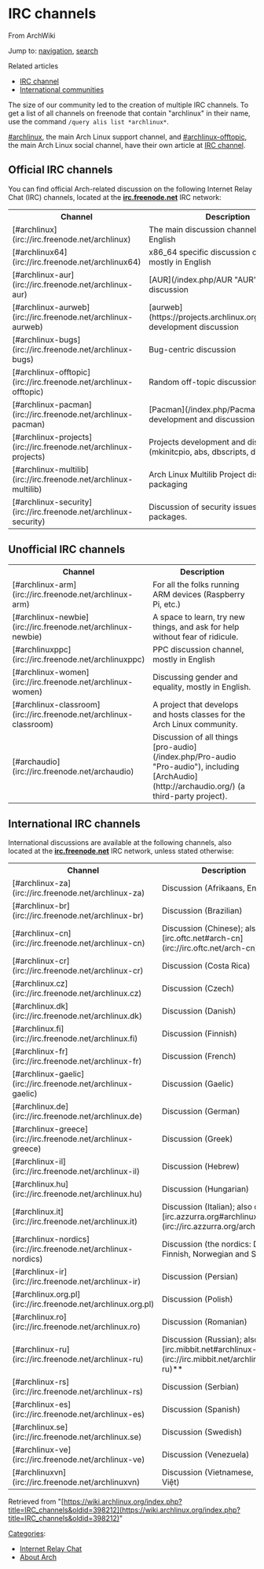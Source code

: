 # IRC channels

From ArchWiki

Jump to: [navigation](#column-one), [search](#searchInput)

Related articles

*   [IRC channel](/index.php/IRC_channel "IRC channel")
*   [International communities](/index.php/International_communities "International communities")

The size of our community led to the creation of multiple IRC channels. To get a list of all channels on freenode that contain "archlinux" in their name, use the command `/query alis list *archlinux*`.

[#archlinux](irc://irc.freenode.net/archlinux), the main Arch Linux support channel, and [#archlinux-offtopic](irc://irc.freenode.net/archlinux-offtopic), the main Arch Linux social channel, have their own article at [IRC channel](/index.php/IRC_channel "IRC channel").

## Official IRC channels

You can find official Arch-related discussion on the following Internet Relay Chat (IRC) channels, located at the **[irc.freenode.net](irc://irc.freenode.net)** IRC network:

<table class="wikitable sortable">

<tbody>

<tr>

<th scope="col" width="180px">Channel</th>

<th scope="col" width="500px">Description</th>

</tr>

<tr>

<td>[#archlinux](irc://irc.freenode.net/archlinux)</td>

<td>The main discussion channel, mostly in English</td>

</tr>

<tr>

<td>[#archlinux64](irc://irc.freenode.net/archlinux64)</td>

<td>x86_64 specific discussion channel, mostly in English</td>

</tr>

<tr>

<td>[#archlinux-aur](irc://irc.freenode.net/archlinux-aur)</td>

<td>[AUR](/index.php/AUR "AUR") general discussion</td>

</tr>

<tr>

<td>[#archlinux-aurweb](irc://irc.freenode.net/archlinux-aurweb)</td>

<td>[aurweb](https://projects.archlinux.org/aurweb.git/) development discussion</td>

</tr>

<tr>

<td>[#archlinux-bugs](irc://irc.freenode.net/archlinux-bugs)</td>

<td>Bug-centric discussion</td>

</tr>

<tr>

<td>[#archlinux-offtopic](irc://irc.freenode.net/archlinux-offtopic)</td>

<td>Random off-topic discussions.</td>

</tr>

<tr>

<td>[#archlinux-pacman](irc://irc.freenode.net/archlinux-pacman)</td>

<td>[Pacman](/index.php/Pacman "Pacman") development and discussion</td>

</tr>

<tr>

<td>[#archlinux-projects](irc://irc.freenode.net/archlinux-projects)</td>

<td>Projects development and discussion (mkinitcpio, abs, dbscripts, devtools, ...)</td>

</tr>

<tr>

<td>[#archlinux-multilib](irc://irc.freenode.net/archlinux-multilib)</td>

<td>Arch Linux Multilib Project discussion and packaging</td>

</tr>

<tr>

<td>[#archlinux-security](irc://irc.freenode.net/archlinux-security)</td>

<td>Discussion of security issues within Arch packages.</td>

</tr>

</tbody>

</table>

## Unofficial IRC channels

<table class="wikitable sortable">

<tbody>

<tr>

<th scope="col" width="180px">Channel</th>

<th scope="col" width="500px">Description</th>

</tr>

<tr>

<td>[#archlinux-arm](irc://irc.freenode.net/archlinux-arm)</td>

<td>For all the folks running ARM devices (Raspberry Pi, etc.)</td>

</tr>

<tr>

<td>[#archlinux-newbie](irc://irc.freenode.net/archlinux-newbie)</td>

<td>A space to learn, try new things, and ask for help without fear of ridicule.</td>

</tr>

<tr>

<td>[#archlinuxppc](irc://irc.freenode.net/archlinuxppc)</td>

<td>PPC discussion channel, mostly in English</td>

</tr>

<tr>

<td>[#archlinux-women](irc://irc.freenode.net/archlinux-women)</td>

<td>Discussing gender and equality, mostly in English.</td>

</tr>

<tr>

<td>[#archlinux-classroom](irc://irc.freenode.net/archlinux-classroom)</td>

<td>A project that develops and hosts classes for the Arch Linux community.</td>

</tr>

<tr>

<td>[#archaudio](irc://irc.freenode.net/archaudio)</td>

<td>Discussion of all things [pro-audio](/index.php/Pro-audio "Pro-audio"), including [ArchAudio](http://archaudio.org/) (a third-party project).</td>

</tr>

</tbody>

</table>

## International IRC channels

International discussions are available at the following channels, also located at the **[irc.freenode.net](irc://irc.freenode.net)** IRC network, unless stated otherwise:

<table class="wikitable sortable">

<tbody>

<tr>

<th scope="col" width="180px">Channel</th>

<th scope="col" width="500px">Description</th>

</tr>

<tr>

<td>[#archlinux-za](irc://irc.freenode.net/archlinux-za)</td>

<td>Discussion (Afrikaans, English)</td>

</tr>

<tr>

<td>[#archlinux-br](irc://irc.freenode.net/archlinux-br)</td>

<td>Discussion (Brazilian)</td>

</tr>

<tr>

<td>[#archlinux-cn](irc://irc.freenode.net/archlinux-cn)</td>

<td>Discussion (Chinese); also on **[irc.oftc.net#arch-cn](irc://irc.oftc.net/arch-cn)**</td>

</tr>

<tr>

<td>[#archlinux-cr](irc://irc.freenode.net/archlinux-cr)</td>

<td>Discussion (Costa Rica)</td>

</tr>

<tr>

<td>[#archlinux.cz](irc://irc.freenode.net/archlinux.cz)</td>

<td>Discussion (Czech)</td>

</tr>

<tr>

<td>[#archlinux.dk](irc://irc.freenode.net/archlinux.dk)</td>

<td>Discussion (Danish)</td>

</tr>

<tr>

<td>[#archlinux.fi](irc://irc.freenode.net/archlinux.fi)</td>

<td>Discussion (Finnish)</td>

</tr>

<tr>

<td>[#archlinux-fr](irc://irc.freenode.net/archlinux-fr)</td>

<td>Discussion (French)</td>

</tr>

<tr>

<td>[#archlinux-gaelic](irc://irc.freenode.net/archlinux-gaelic)</td>

<td>Discussion (Gaelic)</td>

</tr>

<tr>

<td>[#archlinux.de](irc://irc.freenode.net/archlinux.de)</td>

<td>Discussion (German)</td>

</tr>

<tr>

<td>[#archlinux-greece](irc://irc.freenode.net/archlinux-greece)</td>

<td>Discussion (Greek)</td>

</tr>

<tr>

<td>[#archlinux-il](irc://irc.freenode.net/archlinux-il)</td>

<td>Discussion (Hebrew)</td>

</tr>

<tr>

<td>[#archlinux.hu](irc://irc.freenode.net/archlinux.hu)</td>

<td>Discussion (Hungarian)</td>

</tr>

<tr>

<td>[#archlinux.it](irc://irc.freenode.net/archlinux.it)</td>

<td>Discussion (Italian); also on **[irc.azzurra.org#archlinux](irc://irc.azzurra.org/archlinux)**</td>

</tr>

<tr>

<td>[#archlinux-nordics](irc://irc.freenode.net/archlinux-nordics)</td>

<td>Discussion (the nordics: Danish, Finnish, Norwegian and Swedish)</td>

</tr>

<tr>

<td>[#archlinux-ir](irc://irc.freenode.net/archlinux-ir)</td>

<td>Discussion (Persian)</td>

</tr>

<tr>

<td>[#archlinux.org.pl](irc://irc.freenode.net/archlinux.org.pl)</td>

<td>Discussion (Polish)</td>

</tr>

<tr>

<td>[#archlinux.ro](irc://irc.freenode.net/archlinux.ro)</td>

<td>Discussion (Romanian)</td>

</tr>

<tr>

<td>[#archlinux-ru](irc://irc.freenode.net/archlinux-ru)</td>

<td>Discussion (Russian); also on **[irc.mibbit.net#archlinux-ru](irc://irc.mibbit.net/archlinux-ru)**</td>

</tr>

<tr>

<td>[#archlinux-rs](irc://irc.freenode.net/archlinux-rs)</td>

<td>Discussion (Serbian)</td>

</tr>

<tr>

<td>[#archlinux-es](irc://irc.freenode.net/archlinux-es)</td>

<td>Discussion (Spanish)</td>

</tr>

<tr>

<td>[#archlinux.se](irc://irc.freenode.net/archlinux.se)</td>

<td>Discussion (Swedish)</td>

</tr>

<tr>

<td>[#archlinux-ve](irc://irc.freenode.net/archlinux-ve)</td>

<td>Discussion (Venezuela)</td>

</tr>

<tr>

<td>[#archlinuxvn](irc://irc.freenode.net/archlinuxvn)</td>

<td>Discussion (Vietnamese, Tiếng Việt)</td>

</tr>

</tbody>

</table>

Retrieved from "[https://wiki.archlinux.org/index.php?title=IRC_channels&oldid=398212](https://wiki.archlinux.org/index.php?title=IRC_channels&oldid=398212)"

[Categories](/index.php/Special:Categories "Special:Categories"):

*   [Internet Relay Chat](/index.php/Category:Internet_Relay_Chat "Category:Internet Relay Chat")
*   [About Arch](/index.php/Category:About_Arch "Category:About Arch")